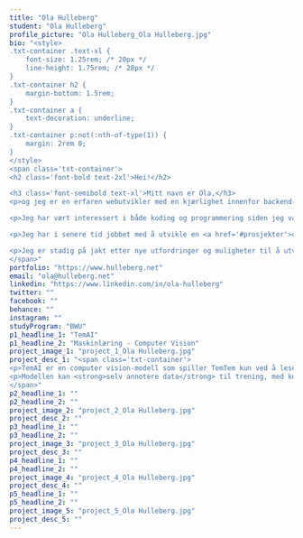 ```yaml
---
title: "Ola Hulleberg"
student: "Ola Hulleberg"
profile_picture: "Ola Hulleberg_Ola Hulleberg.jpg"
bio: "<style>
.txt-container .text-xl {
    font-size: 1.25rem; /* 20px */
    line-height: 1.75rem; /* 28px */
}
.txt-container h2 {
    margin-bottom: 1.5rem;
}
.txt-container a {
    text-decoration: underline;
}
.txt-container p:not(:nth-of-type(1)) {
    margin: 2rem 0;
}
</style>
<span class='txt-container'>
<h2 class='font-bold text-2xl'>Hei!</h2>

<h3 class='font-semibold text-xl'>Mitt navn er Ola,</h3>
<p>og jeg er en erfaren webutvikler med en kjærlighet innenfor backend-systemer.</p>

<p>Jeg har vært interessert i både koding og programmering siden jeg var syv år gammel, og har vært innom det meste av programmering-/kodespråk. I tillegg til min kompetanse som webutvikler, har jeg også en hobbybakgrunn innen serverhosting, og har dermed opparbeidet meg en omfattende kunnskap om infrastruktur og nettverk. Dette har gitt meg en dyp forståelse av hvordan man skal optimalisere applikasjoner og tjenester for å kunne skalere og håndtere stor trafikk samt effektiv troubleshooting.</p>

<p>Jeg har i senere tid jobbet med å utvikle en <a href='#prosjekter'>computer vision-modell</a> i samarbeid med skolekamerat, <a target='_blank' href='sivertgh.html'>Sivert Gullberg Hansen</a>. Modellen leser skjermbilder fra et spill for å identifisere og lokalisere 'shiny' skapninger, samt trene allerede fangede skapninger.</p>

<p>Jeg er stadig på jakt etter nye utfordringer og muligheter til å utvikle meg videre. Hvis du leter etter en pålitelig og kreativ webutvikler med en dyp forståelse av webutvikling, serverinfrastruktur og ikke minst computer vision, så er det bare å ta kontakt via <a href='mailto:ola@hulleberg.net'>epost</a> eller <a target='_blank' href='https://www.linkedin.com/in/ola-hulleberg'>LinkedIn</a>!</p>
</span>"
portfolio: "https://www.hulleberg.net"
email: "ola@hulleberg.net"
linkedin: "https://www.linkedin.com/in/ola-hulleberg"
twitter: ""
facebook: ""
behance: ""
instagram: ""
studyProgram: "BWU"
p1_headline_1: "TemAI"
p1_headline_2: "Maskinlæring - Computer Vision"
project_image_1: "project_1_Ola Hulleberg.jpg"
project_desc_1: "<span class='txt-container'>
<p>TemAI er en computer vision-modell som spiller TemTem kun ved å lese skjermbilder. Denne modellen forstår spillet kontekstmessig, og kan utføre diverse oppgaver som å fange 'shiny' skapninger, eller trene dine allerede fangede skapninger.</p>
<p>Modellen kan <strong>selv annotere data</strong> til trening, med kun en rask gjennomgang av mennesker for å bekrefte datasettet.</p>
</span>"
p2_headline_1: ""
p2_headline_2: ""
project_image_2: "project_2_Ola Hulleberg.jpg"
project_desc_2: ""
p3_headline_1: ""
p3_headline_2: ""
project_image_3: "project_3_Ola Hulleberg.jpg"
project_desc_3: ""
p4_headline_1: ""
p4_headline_2: ""
project_image_4: "project_4_Ola Hulleberg.jpg"
project_desc_4: ""
p5_headline_1: ""
p5_headline_2: ""
project_image_5: "project_5_Ola Hulleberg.jpg"
project_desc_5: ""
---
```

